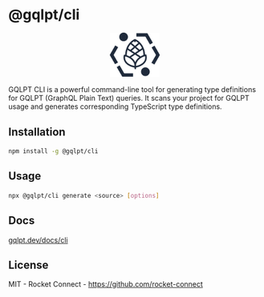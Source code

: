 # @gqlpt/cli

<div align="center" style="text-align: center;">
<img src="https://github.com/rocket-connect/gqlpt/raw/main/apps/docs/static/img/logo.svg" width="20%" alt="GQLPT">
</div>

GQLPT CLI is a powerful command-line tool for generating type definitions for GQLPT (GraphQL Plain Text) queries. It scans your project for GQLPT usage and generates corresponding TypeScript type definitions.

## Installation

```bash
npm install -g @gqlpt/cli
```

## Usage

```bash
npx @gqlpt/cli generate <source> [options]
```

## Docs

[gqlpt.dev/docs/cli](https://www.gqlpt.dev/docs/cli)

## License

MIT - Rocket Connect - https://github.com/rocket-connect
